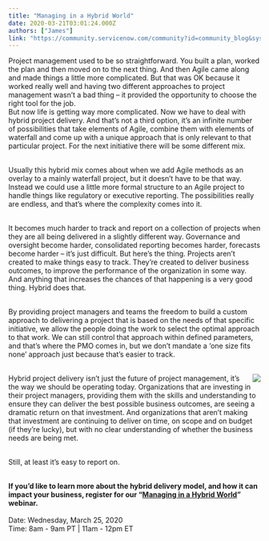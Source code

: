```yaml
---
title: "Managing in a Hybrid World"
date: 2020-03-21T03:01:24.000Z
authors: ["James"]
link: "https://community.servicenow.com/community?id=community_blog&sys_id=bed58beb1ba3c8d4fff162c4bd4bcb89"
---
```

<p>Project management used to be so straightforward. You built a plan, worked the plan and then moved on to the next thing. And then Agile came along and made things a little more complicated. But that was OK because it worked really well and having two different approaches to project management wasn’t a bad thing – it provided the opportunity to choose the right tool for the job.<br />But now life is getting way more complicated. Now we have to deal with hybrid project delivery. And that’s not a third option, it’s an infinite number of possibilities that take elements of Agile, combine them with elements of waterfall and come up with a unique approach that is only relevant to that particular project. For the next initiative there will be some different mix.</p>
<p><br />Usually this hybrid mix comes about when we add Agile methods as an overlay to a mainly waterfall project, but it doesn’t have to be that way. Instead we could use a little more formal structure to an Agile project to handle things like regulatory or executive reporting. The possibilities really are endless, and that’s where the complexity comes into it.</p>
<p><br />It becomes much harder to track and report on a collection of projects when they are all being delivered in a slightly different way. Governance and oversight become harder, consolidated reporting becomes harder, forecasts become harder – it’s just difficult. But here’s the thing. Projects aren’t created to make things easy to track. They’re created to deliver business outcomes, to improve the performance of the organization in some way. And anything that increases the chances of that happening is a very good thing. Hybrid does that.</p>
<p><br />By providing project managers and teams the freedom to build a custom approach to delivering a project that is based on the needs of that specific initiative, we allow the people doing the work to select the optimal approach to that work. We can still control that approach within defined parameters, and that’s where the PMO comes in, but we don’t mandate a ‘one size fits none’ approach just because that’s easier to track.</p>
<p><br /><a href="https://go.servicenow.com/LP&#61;13978?referenceSource&#61;community" target="new" rel="noopener noreferrer nofollow"><img style="float: right; margin-left: 15px;" src="https://community.servicenow.com/d667036fdb6b84942be0a851ca961941.iix" /></a>Hybrid project delivery isn’t just the future of project management, it’s the way we should be operating today. Organizations that are investing in their project managers, providing them with the skills and understanding to ensure they can deliver the best possible business outcomes, are seeing a dramatic return on that investment. And organizations that aren’t making that investment are continuing to deliver on time, on scope and on budget (if they’re lucky), but with no clear understanding of whether the business needs are being met.</p>
<p><br />Still, at least it’s easy to report on.</p>
<p><br /><strong>If you’d like to learn more about the hybrid delivery model, and how it can impact your business, register for our “<a href="https://go.servicenow.com/LP&#61;13978?referenceSource&#61;community" rel="nofollow">Managing in a Hybrid World</a>” webinar. <br /><br /></strong>Date: Wednesday, March 25, 2020 <br />Time: 8am - 9am PT | 11am - 12pm ET<strong><br /></strong></p>